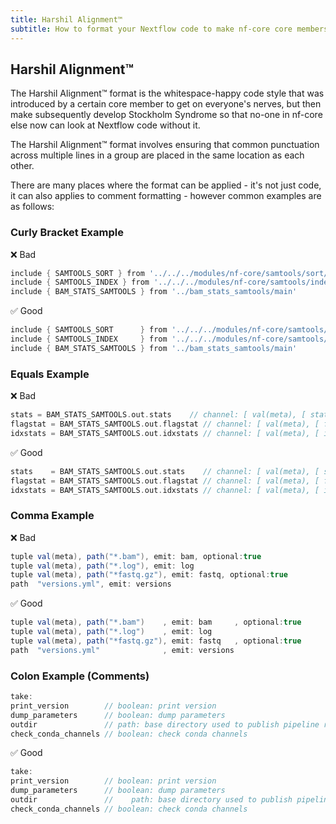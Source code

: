 ```yaml
---
title: Harshil Alignment™️
subtitle: How to format your Nextflow code to make nf-core core members happy
---
```


## Harshil Alignment™️

The Harshil Alignment™️ format is the whitespace-happy code style that was introduced by a certain core member to get on everyone's nerves, but then make subsequently develop Stockholm Syndrome so that no-one in nf-core else now can look at Nextflow code without it.

The Harshil Alignment™️ format involves ensuring that common punctuation across multiple lines in a group are placed in the same location as each other.

There are many places where the format can be applied - it's not just code, it can also applies to comment formatting - however common examples are as follows:

### Curly Bracket Example

❌ Bad

```groovy
include { SAMTOOLS_SORT } from '../../../modules/nf-core/samtools/sort/main'
include { SAMTOOLS_INDEX } from '../../../modules/nf-core/samtools/index/main'
include { BAM_STATS_SAMTOOLS } from '../bam_stats_samtools/main'
```

✅ Good

```groovy
include { SAMTOOLS_SORT      } from '../../../modules/nf-core/samtools/sort/main'
include { SAMTOOLS_INDEX     } from '../../../modules/nf-core/samtools/index/main'
include { BAM_STATS_SAMTOOLS } from '../bam_stats_samtools/main'
```

### Equals Example

❌ Bad

```groovy
stats = BAM_STATS_SAMTOOLS.out.stats    // channel: [ val(meta), [ stats ] ]
flagstat = BAM_STATS_SAMTOOLS.out.flagstat // channel: [ val(meta), [ flagstat ] ]
idxstats = BAM_STATS_SAMTOOLS.out.idxstats // channel: [ val(meta), [ idxstats ] ]
```

✅ Good

```groovy
stats    = BAM_STATS_SAMTOOLS.out.stats    // channel: [ val(meta), [ stats    ] ]
flagstat = BAM_STATS_SAMTOOLS.out.flagstat // channel: [ val(meta), [ flagstat ] ]
idxstats = BAM_STATS_SAMTOOLS.out.idxstats // channel: [ val(meta), [ idxstats ] ]
```

### Comma Example

❌ Bad

```groovy
tuple val(meta), path("*.bam"), emit: bam, optional:true
tuple val(meta), path("*.log"), emit: log
tuple val(meta), path("*fastq.gz"), emit: fastq, optional:true
path  "versions.yml", emit: versions
```

✅ Good

```groovy
tuple val(meta), path("*.bam")    , emit: bam     , optional:true
tuple val(meta), path("*.log")    , emit: log
tuple val(meta), path("*fastq.gz"), emit: fastq   , optional:true
path  "versions.yml"              , emit: versions
```

### Colon Example (Comments)

```groovy
take:
print_version        // boolean: print version
dump_parameters      // boolean: dump parameters
outdir               // path: base directory used to publish pipeline results
check_conda_channels // boolean: check conda channels
```

✅ Good

```groovy
take:
print_version        // boolean: print version
dump_parameters      // boolean: dump parameters
outdir               //    path: base directory used to publish pipeline results
check_conda_channels // boolean: check conda channels
```
